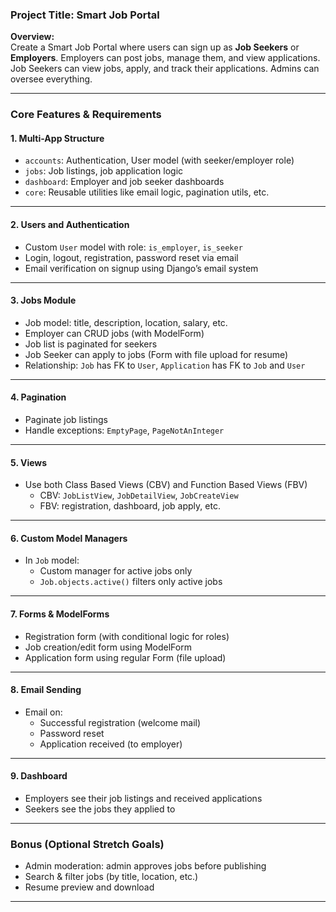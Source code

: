 
### **Project Title: Smart Job Portal**

**Overview:**  
Create a Smart Job Portal where users can sign up as **Job Seekers** or **Employers**. Employers can post jobs, manage them, and view applications. Job Seekers can view jobs, apply, and track their applications. Admins can oversee everything.

---

### **Core Features & Requirements**

#### **1. Multi-App Structure**
- `accounts`: Authentication, User model (with seeker/employer role)
- `jobs`: Job listings, job application logic
- `dashboard`: Employer and job seeker dashboards
- `core`: Reusable utilities like email logic, pagination utils, etc.

---

#### **2. Users and Authentication**
- Custom `User` model with role: `is_employer`, `is_seeker`
- Login, logout, registration, password reset via email
- Email verification on signup using Django’s email system

---

#### **3. Jobs Module**
- Job model: title, description, location, salary, etc.
- Employer can CRUD jobs (with ModelForm)
- Job list is paginated for seekers
- Job Seeker can apply to jobs (Form with file upload for resume)
- Relationship: `Job` has FK to `User`, `Application` has FK to `Job` and `User`

---

#### **4. Pagination**
- Paginate job listings
- Handle exceptions: `EmptyPage`, `PageNotAnInteger`

---

#### **5. Views**
- Use both Class Based Views (CBV) and Function Based Views (FBV)
  - CBV: `JobListView`, `JobDetailView`, `JobCreateView`
  - FBV: registration, dashboard, job apply, etc.

---

#### **6. Custom Model Managers**
- In `Job` model:
  - Custom manager for active jobs only
  - `Job.objects.active()` filters only active jobs

---

#### **7. Forms & ModelForms**
- Registration form (with conditional logic for roles)
- Job creation/edit form using ModelForm
- Application form using regular Form (file upload)

---

#### **8. Email Sending**
- Email on:
  - Successful registration (welcome mail)
  - Password reset
  - Application received (to employer)

---

#### **9. Dashboard**
- Employers see their job listings and received applications
- Seekers see the jobs they applied to

---

### **Bonus (Optional Stretch Goals)**
- Admin moderation: admin approves jobs before publishing
- Search & filter jobs (by title, location, etc.)
- Resume preview and download

---

